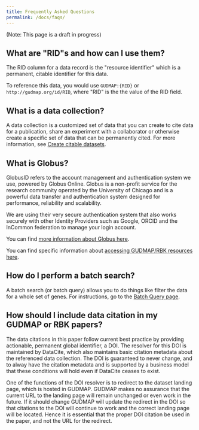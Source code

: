 ```yaml
---
title: Frequently Asked Questions
permalink: /docs/faqs/
---
```



(Note: This page is a draft in progress)

## What are "RID"s and how can I use them?

The RID column for a data record is the "resource identifier" which is a permanent, citable identifier for this data. 

To reference this data, you would use `GUDMAP:{RID}` or `http://gudmap.org/id/RID`, where "RID" is the the value of the RID field.

## What is a data collection?

A data collection is a customized set of data that you can create to cite data for a publication, share an experiment with a collaborator or otherwise create a specific set of data that can be permanently cited. For more information, see [Create citable datasets](/docs/create-citable-datasets/).

## What is Globus?

GlobusID refers to the account management and authentication system we use, powered by Globus Online. Globus is a non-profit service for the research community operated by the University of Chicago and is a powerful data transfer and authentication system designed for performance, reliability and scalability. 

We are using their very secure authentication system that also works securely with other Identity Providers such as Google, ORCID and the InCommon federation to manage your login account.

You can find [more information about Globus  here](https://docs.globus.org/faq/security/#what_is_globus_id). 

You can find specific information about [accessing GUDMAP/RBK resources here](/docs/accessing-gudmap-and-rbk-resources).


## How do I perform a batch search?

A batch search (or batch query) allows you to do things like filter the data for a whole set of genes. For instructions, go to the [Batch Query page](/docs/batch-query).

## How should I include data citation in my GUDMAP or RBK papers?

The data citations in this paper follow current best practice by providing  actionable,  permanent global identifier, a DOI.  The resolver for this DOI is maintained by DataCite, which also maintains basic citation metadata about the referenced data collection.  The DOI is guaranteed to never change, and to alway have the citation metadata and is supported by a business model that these conditions will hold even if DataCite ceases to exist.
 
One of the functions of the DOI resolver is to redirect to the dataset landing page, which is hosted in GUDMAP.  GUDMAP makes no assurance that the current URL to the landing page will remain unchanged or even work in the future.  If it should change GUDMAP  will update the redirect in the DOI so that citations to the DOI will continue to work and the correct landing page will be located.  Hence it is essential that the proper DOI citation be used in the paper, and not the URL for the redirect.
